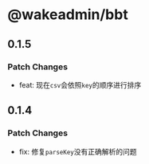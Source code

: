 # @wakeadmin/bbt

## 0.1.5

### Patch Changes

- feat: 现在`csv`会依照`key`的顺序进行排序

## 0.1.4

### Patch Changes

- fix: 修复`parseKey`没有正确解析的问题

